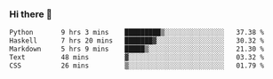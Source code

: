### Hi there 🌱
<!--START_SECTION:waka-->

```txt
Python       9 hrs 3 mins    █████████▒░░░░░░░░░░░░░░░   37.38 %
Haskell      7 hrs 20 mins   ███████▓░░░░░░░░░░░░░░░░░   30.32 %
Markdown     5 hrs 9 mins    █████▒░░░░░░░░░░░░░░░░░░░   21.30 %
Text         48 mins         ▓░░░░░░░░░░░░░░░░░░░░░░░░   03.32 %
CSS          26 mins         ▒░░░░░░░░░░░░░░░░░░░░░░░░   01.79 %
```

<!--END_SECTION:waka-->
<!--
**Dieg0raf/Dieg0raf** is a ✨ _special_ ✨ repository because its `README.md` (this file) appears on your GitHub profile.

Here are some ideas to get you started:

- 🔭 I’m currently working on ...
- 🌱 I’m currently learning ...
- 👯 I’m looking to collaborate on ...
- 🤔 I’m looking for help with ...
- 💬 Ask me about ...
- 📫 How to reach me: ...
- 😄 Pronouns: ...
- ⚡ Fun fact: ...
-->
